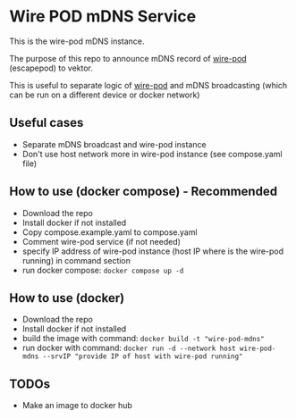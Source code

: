 # Wire POD mDNS Service

This is the wire-pod mDNS instance.

The purpose of this repo to announce mDNS record of [wire-pod](https://github.com/kercre123/wire-pod) (escapepod) to vektor.

This is useful to separate logic of [wire-pod](https://github.com/kercre123/wire-pod) and mDNS broadcasting (which can be run on a different device or docker network)

## Useful cases

- Separate mDNS broadcast and wire-pod instance
- Don't use host network more in wire-pod instance (see compose.yaml file)

## How to use (docker compose) - Recommended

- Download the repo
- Install docker if not installed
- Copy compose.example.yaml to compose.yaml
- Comment wire-pod service (if not needed)
- specify IP address of wire-pod instance (host IP where is the wire-pod running) in command section
- run docker compose: `docker compose up -d`

## How to use (docker)

- Download the repo
- Install docker if not installed
- build the image with command: `docker build -t "wire-pod-mdns"`
- run docker with command: `docker run -d --network host wire-pod-mdns --srvIP "provide IP of host with wire-pod running"`

## TODOs

- Make an image to docker hub
